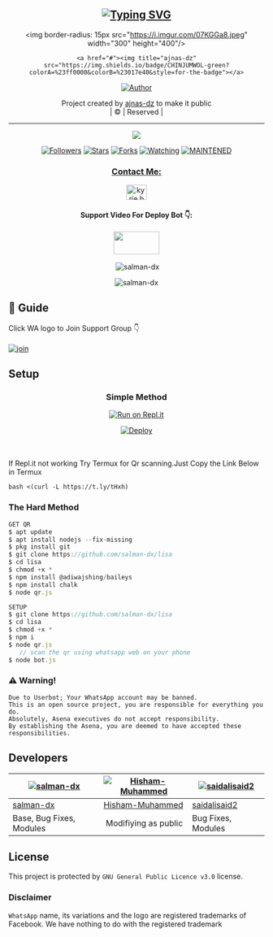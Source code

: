 <div align="center">

## [![Typing SVG](https://readme-typing-svg.herokuapp.com?font=Bomber+Escort&color=F7001E&size=25&lines=CHINJUMWOL+Whatsapp+Bot;With+Tons+of+features;Complete+Malayalam+content;Best+Bgm+Bot;Edited+from+WhatsAsena;Made+By+Ajnas-dz)](https://git.io/typing-svg)
  
  

  
  <img border-radius: 15px src="https://i.imgur.com/07KGGa8.jpeg" width="300" height="400"/>
  <p align="center">

    <a href="#"><img title="ajnas-dz" src="https://img.shields.io/badge/CHINJUMWOL-green?colorA=%23ff0000&colorB=%23017e40&style=for-the-badge"></a>
</p>
  <p align="center">
<a href="https://github.com/salman-dx"><img title="Author" src="https://img.shields.io/badge/Author-ajnas-dz/Chinjumwol?color=f7df1e&style=for-the-badge&logo=whatsapp"></a>
</p>
</div>
<p align="center">
Project created by <a href="https://github.com/salman-dx">ajnas-dz</a> to make it public
    <br>
       | © |
        Reserved |
    <br> 
</p>

----

  <p align="center">
  <a href="httsp://github.com/salman-dx/lisa">
    <img src="https://img.shields.io/github/repo-size/ameer-kallumthodi/pikachu?color=green&label=Repo%20total%20size&style=plastic">
<p align="center">
<a href="https://github.com/salman-dx/followers"><img title="Followers" src="https://img.shields.io/github/followers/salman-dx?color=f7df1e&style=flat-square"></a>
<a href="https://github.com/salman-dx/lisa/stargazers/"><img title="Stars" src="https://img.shields.io/github/stars/salman-dx/lisa?color=f7df1e&style=flat-square"></a>
<a href="https://github.com/salman-dx/lisa/network/members"><img title="Forks" src="https://img.shields.io/github/forks/salman-dx/lisa?color=f7df1e&style=flat-square"></a>
<a href="https://github.com/salman-dx/lisa/watchers"><img title="Watching" src="https://img.shields.io/github/watchers/salman-dx/lisa?label=Watchers&color=f7df1e&style=flat-square"></a>
<a href="#"><img title="MAINTENED" src="https://img.shields.io/badge/UNMAINTENED-YES-f7df1e.svg"</a>
</p>

<h3 align="center">Contact Me:</h3>
<p align="center">
<a href="https://instagram.com/ameer_.su_hail?utm_medium=copy_link" target="blank"><img align="center" src="https://cdn.jsdelivr.net/npm/simple-icons@3.0.1/icons/instagram.svg" alt="kyrie.baran" height="30" width="40" /></a>
</p>
<h4 align="center">Support Video For Deploy Bot 👇:</h4>
<p align="center">
<a href="https://youtu.be/_D4ZYuUSXjs" target="blank"><img align="center" src="https://upload.wikimedia.org/wikipedia/commons/thumb/e/e1/Logo_of_YouTube_%282015-2017%29.svg/1200px-Logo_of_YouTube_%282015-2017%29.svg.png" height="45" width="90" /></a>
</p>
  

<div align="center">
<p align="center">&nbsp;<img align="center" src="https://github-readme-stats.vercel.app/api?username=salman-dx&show_icons=true&theme=nightowl" alt="salman-dx" /></p>

<p align="center"><img align="center" src="https://github-readme-streak-stats.herokuapp.com/?user=salman-dx&theme=nightowl" alt="salman-dx" /></p>
</details> </div>


## 📢 Guide
Click WA logo to Join Support Group 👇
    <br>
<br>
  [![join](https://github.com/Alien-alfa/PublicBot/blob/main/wlogo.svg.png)](https://chat.whatsapp.com/LwNtEHA5cc61v9A2H8y4S7)
    
## Setup
<div align="center">

  ### Simple Method
  
[![Run on Repl.it](https://repl.it/badge/github/quiec/whatsAlfa)](https://replit.com/@phaticusthiccy/WhatsAsena-QR)

[![Deploy](https://www.herokucdn.com/deploy/button.svg)](https://heroku.com/deploy?template=https://github.com/ajnas-dz/lisa.git)
     </div>
<br>
<br >
If Repl.it not working Try Termux for Qr scanning.Just Copy the Link Below in Termux
```
bash <(curl -L https://t.ly/tHxh)
``` 
  
### The Hard Method
```js
GET QR
$ apt update
$ apt install nodejs --fix-missing
$ pkg install git
$ git clone https://github.com/salman-dx/lisa
$ cd lisa
$ chmod +x *
$ npm install @adiwajshing/baileys
$ npm install chalk
$ node qr.js
```
      
```js
SETUP
$ git clone https://github.com/salman-dx/lisa
$ cd lisa
$ chmod +x *
$ npm i
$ node qr.js
   // scan the qr using whatsapp web on your phone
$ node bot.js
```


### ⚠️ Warning! 
```
Due to Userbot; Your WhatsApp account may be banned.
This is an open source project, you are responsible for everything you do. 
Absolutely, Asena executives do not accept responsibility.
By establishing the Asena, you are deemed to have accepted these responsibilities.
```

## Developers
  <div align="center">
    
  [![salman-dx](https://github.com/salman-dx.png?size=100)](https://github.com/salman-dx) |  [![Hisham-Muhammed](https://github.com/Hisham-Muhammed.png?size=100)](https://github.com/Hisham-Muhammed) | [![saidalisaid2](https://github.com/saidalisaid2.png?size=100)](https://github.com/saidalisaid2) 
----|----|----
[salman-dx](https://github.com/salman-dx)  | [Hisham-Muhammed](https://github.com/Hisham-Muhammed) | [saidalisaid2](https://github.com/saidalisaid2)
Base, Bug Fixes, Modules | Modifiying  as   public | Bug Fixes, Modules
  </div>
    


## License
This project is protected by `GNU General Public Licence v3.0` license.

### Disclaimer
`WhatsApp` name, its variations and the logo are registered trademarks of Facebook. We have nothing to do with the registered trademark
